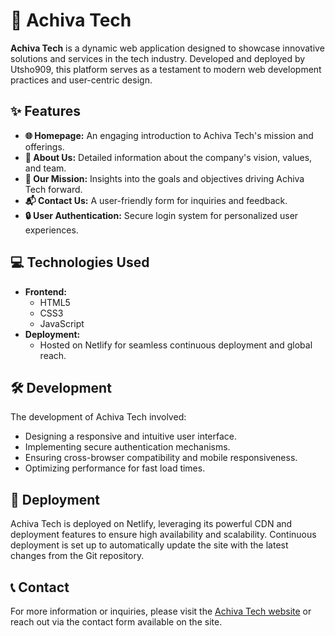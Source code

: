 # 🚀 Achiva Tech

**Achiva Tech** is a dynamic web application designed to showcase innovative solutions and services in the tech industry. Developed and deployed by Utsho909, this platform serves as a testament to modern web development practices and user-centric design.

## ✨ Features

- **🌐 Homepage:** An engaging introduction to Achiva Tech's mission and offerings.
- **📖 About Us:** Detailed information about the company's vision, values, and team.
- **🎯 Our Mission:** Insights into the goals and objectives driving Achiva Tech forward.
- **📬 Contact Us:** A user-friendly form for inquiries and feedback.
- **🔒 User Authentication:** Secure login system for personalized user experiences.

## 💻 Technologies Used

- **Frontend:**
  - HTML5
  - CSS3
  - JavaScript
- **Deployment:**
  - Hosted on Netlify for seamless continuous deployment and global reach.

## 🛠️ Development

The development of Achiva Tech involved:

- Designing a responsive and intuitive user interface.
- Implementing secure authentication mechanisms.
- Ensuring cross-browser compatibility and mobile responsiveness.
- Optimizing performance for fast load times.

## 🚀 Deployment

Achiva Tech is deployed on Netlify, leveraging its powerful CDN and deployment features to ensure high availability and scalability. Continuous deployment is set up to automatically update the site with the latest changes from the Git repository.

## 📞 Contact

For more information or inquiries, please visit the [Achiva Tech website](https://achivatech.netlify.app/) or reach out via the contact form available on the site.
